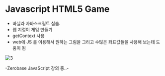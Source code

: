 # Javascript HTML5 Game

- 바닐라 자바스크립트 실습.
- 웹 지렁이 게임 만들기
- getContext 사용 
- web에 JS 를 이용해서 원하는 그림을 그리고 수많은 좌표값들을 사용해 보는데 도움이 됨


![3](https://user-images.githubusercontent.com/110772094/211611150-b146fd23-2b25-493a-a818-465d526cf877.PNG)


-Zerobase JavaScript 강의 중..-
